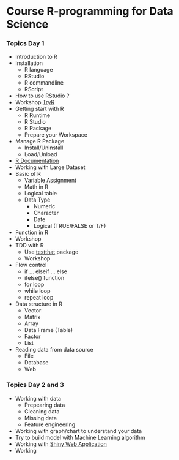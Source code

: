 # Course R-programming for Data Science

### Topics Day 1
* Introduction to R
* Installation
  * R language
  * RStudio
  * R commandline
  * RScript
* How to use RStudio ?
* Workshop [TryR](http://tryr.codeschool.com/)
* Getting start with R
  * R Runtime
  * R Studio
  * R Package
  * Prepare your Workspace
* Manage R Package
  * Install/Uninstall
  * Load/Unload
* [R Documentation](https://www.rdocumentation.org/)
* Working with Large Dataset
* Basic of R
  * Variable Assignment
  * Math in R
  * Logical table
  * Data Type
    * Numeric
    * Character
    * Date
    * Logical (TRUE/FALSE  or T/F)
* Function in R
* Workshop
* TDD with R
  * Use [testthat](https://cran.r-project.org/web/packages/testthat/index.html) package
  * Workshop
* Flow control
  * if ... elseif ... else
  * ifelse() function
  * for loop
  * while loop
  * repeat loop
* Data structure in R
  * Vector
  * Matrix
  * Array
  * Data Frame (Table)
  * Factor
  * List
* Reading data from data source
  * File
  * Database
  * Web

### Topics Day 2 and 3
* Working with data
  * Prepearing data
  * Cleaning data
  * Missing data
  * Feature engineering
* Working with graph/chart to understand your data
* Try to build model with Machine Learning algorithm
* Working with [Shiny Web Application](https://shiny.rstudio.com/)
* Working
    
 

 
 
